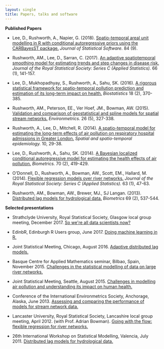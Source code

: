 ```yaml
---
layout: single
title: Papers, talks and software
---
```



__Published Papers__

+ Lee, D., Rushworth, A., Napier, G. (2018). [Spatio-temporal areal unit modelling in R with conditional autoregressive priors using the CARBayesST package.](carbayesst.pdf) _Journal of Statistical Software._ 84 (9).

+ Rushworth, AM., Lee, D., Sarran, C. (2017). [An adaptive spatiotemporal smoothing model for estimating trends and step changes in disease risk.](adaptive_spatiotemporal_smoothing.pdf) _Journal of the Royal Statistical Society: Series C (Applied Statistics)._  66 (1), 141-157.

+ Lee, D., Mukhopadhyay, S., Rushworth, A., Sahu, SK. (2016). [A rigorous statistical framework for spatio-temporal pollution prediction and estimation of its long-term impact on health.](rigorous_statistical.pdf)  _Biostatistics_ 18 (2), 370-385.

+ Rushworth, AM., Peterson, EE., Ver Hoef, JM., Bowman, AW. (2015). [Validation and comparison of geostatistical and spline models for spatial stream networks.](comparison_stream_network_models.pdf) _Environmetrics._ 26 (5), 327-338.

+ Rushworth, A., Lee, D., Mitchell, R. (2014). [A spatio-temporal model for estimating the long-term effects of air pollution on respiratory hospital admissions in Greater London.](spatiotemporal_health_london.pdf) _Spatial and spatio-temporal epidemiology._ 10, 29-38.

+ Lee, D., Rushworth, A., Sahu, SK. (2014). [A Bayesian localized conditional autoregressive model for estimating the health effects of air pollution.](bayesian_localised.pdf) _Biometrics._ 70 (2), 419-429.

+ O'Donnell, D., Rushworth, A., Bowman, AW., Scott, EM., Hallard, M. (2014). [Flexible regression models over river networks.](flexible_regression_river_networks.pdf) _Journal of the Royal Statistical Society: Series C (Applied Statistics)._ 63 (1), 47-63.

+ Rushworth, AM., Bowman, AW., Brewer, MJ., SJ Langan. (2013). [Distributed lag models for hydrological data.](distributed_lag_models.pdf) _Biometrics_ 69 (2), 537-544.


__Selected presentations__

+ Strathclyde University, Royal Statistical Society, Glasgow local group meeting, December 2017. [So we're all data scientists now?](rss_2017.pdf)

+ EdinbR, Edinburgh R Users group, June 2017. [Doing machine learning in R.](edinbr_2017.pdf)

+ Joint Statistical Meeting, Chicago, August 2016. [Adaptive distributed lag models.](jsm_2016.pdf)

+ Basque Centre for Applied Mathematics seminar, Bilbao, Spain, November 2015. [Challenges in the statistical modelling of data on large river networks.](bcam_2015.pdf)

+ Joint Statistical Meeting, Seattle, August 2015. [Challenges in modelling air pollution and understanding its impact on human health.](jsm_2015.pdf)

+ Conference of the International Environmetrics Society, Anchorage, Alaska, June 2013. [Assessing and comparing the performance of models for stream network data.](ties_2013.pdf)

+ Lancaster University, Royal Statistical Society, Lancashire local group meeting, April 2012. (with Prof. Adrian Bowman). [Going with the flow: flexible regression for river networks.](rss_2012.pdf)

+ 26th International Workshop on Statistical Modelling, Valencia, July 2011. [Distributed lag models for hydrological data.](iwsm_2011.pdf)



